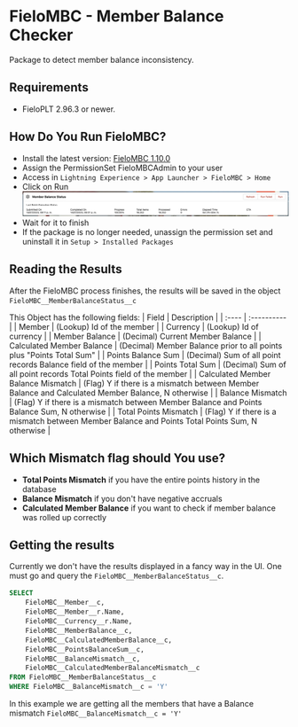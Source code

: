 # FieloMBC - Member Balance Checker

Package to detect member balance inconsistency.

## Requirements

- FieloPLT 2.96.3 or newer.

## How Do You Run FieloMBC?

- Install the latest version: [FieloMBC 1.10.0](https://login.salesforce.com/packaging/installPackage.apexp?p0=04tHY0000000VjvYAE)
- Assign the PermissionSet FieloMBCAdmin to your user
- Access in `Lightning Experience > App Launcher > FieloMBC > Home`
- Click on Run
![Alt text](image-1.png)
- Wait for it to finish
- If the package is no longer needed, unassign the permission set and uninstall it in `Setup > Installed Packages`

## Reading the Results

After the FieloMBC process finishes, the results will be saved in the object `FieloMBC__MemberBalanceStatus__c`

This Object has the following fields:
| Field | Description |
| :---- | :---------- |
| Member | (Lookup) Id of the member |
| Currency | (Lookup) Id of currency |
| Member Balance | (Decimal) Current Member Balance |
| Calculated Member Balance | (Decimal) Member Balance prior to all points plus "Points Total Sum" |
| Points Balance Sum | (Decimal) Sum of all point records Balance field of the member |
| Points Total Sum | (Decimal) Sum of all point records Total Points field of the member |
| Calculated Member Balance Mismatch | (Flag) Y if there is a mismatch between Member Balance and Calculated Member Balance, N otherwise |
| Balance Mismatch | (Flag) Y if there is a mismatch between Member Balance and Points Balance Sum, N otherwise |
| Total Points Mismatch | (Flag) Y if there is a mismatch between Member Balance and Points Total Points Sum, N otherwise |

## Which Mismatch flag should You use?

- **Total Points Mismatch** if you have the entire points history in the database
- **Balance Mismatch** if you don't have negative accruals
- **Calculated Member Balance** if you want to check if member balance was rolled up correctly

## Getting the results
Currently we don't have the results displayed in a fancy way in the UI. One must go and query the `FieloMBC__MemberBalanceStatus__c`.
```SQL
SELECT
    FieloMBC__Member__c,
    FieloMBC__Member__r.Name,
    FieloMBC__Currency__r.Name,
    FieloMBC__MemberBalance__c,
    FieloMBC__CalculatedMemberBalance__c,
    FieloMBC__PointsBalanceSum__c,
    FieloMBC__BalanceMismatch__c,
    FieloMBC__CalculatedMemberBalanceMismatch__c
FROM FieloMBC__MemberBalanceStatus__c
WHERE FieloMBC__BalanceMismatch__c = 'Y'
```
In this example we are getting all the members that have a Balance mismatch `FieloMBC__BalanceMismatch__c = 'Y'`